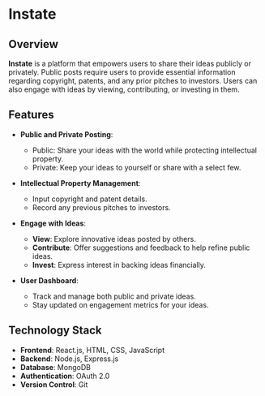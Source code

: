 # Instate

## Overview
**Instate** is a platform that empowers users to share their ideas publicly or privately. Public posts require users to provide essential information regarding copyright, patents, and any prior pitches to investors. Users can also engage with ideas by viewing, contributing, or investing in them.

## Features
- **Public and Private Posting**: 
  - Public: Share your ideas with the world while protecting intellectual property.
  - Private: Keep your ideas to yourself or share with a select few.
  
- **Intellectual Property Management**: 
  - Input copyright and patent details.
  - Record any previous pitches to investors.

- **Engage with Ideas**:
  - **View**: Explore innovative ideas posted by others.
  - **Contribute**: Offer suggestions and feedback to help refine public ideas.
  - **Invest**: Express interest in backing ideas financially.

- **User Dashboard**: 
  - Track and manage both public and private ideas.
  - Stay updated on engagement metrics for your ideas.

## Technology Stack
- **Frontend**: React.js, HTML, CSS, JavaScript
- **Backend**: Node.js, Express.js
- **Database**: MongoDB
- **Authentication**: OAuth 2.0
- **Version Control**: Git
